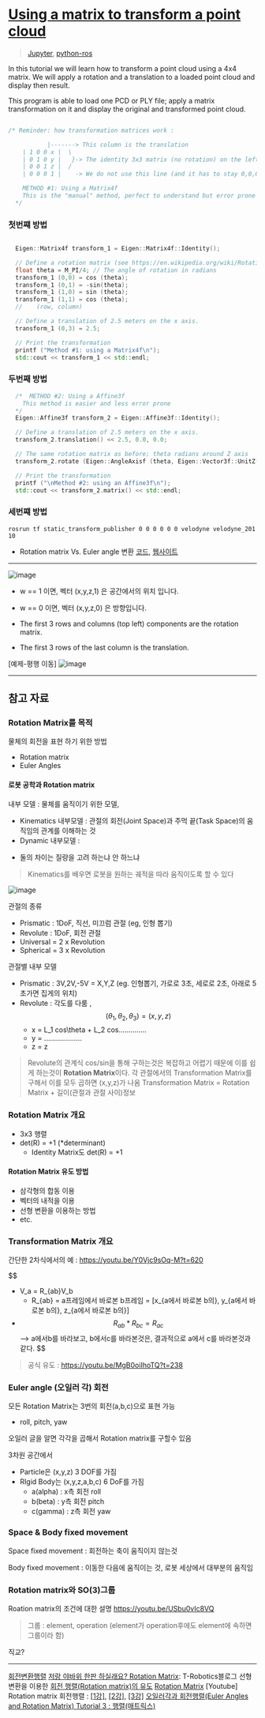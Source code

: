 # [Using a matrix to transform a point cloud](http://pointclouds.org/documentation/tutorials/matrix_transform.php#matrix-transform)

> [Jupyter](http://nbviewer.jupyter.org/github/adioshun/gitBook_PCL/blob/master/basicusage/%20Using%20a%20matrix%20to%20transform%20a%20point%20cloud.ipynb), [python-ros](https://github.com/adioshun/gitBook_PCL/blob/master/basicusage/icp.py)

In this tutorial we will learn how to transform a point cloud using a 4x4 matrix. We will apply a rotation and a translation to a loaded point cloud and display then result.

This program is able to load one PCD or PLY file; apply a matrix transformation on it and display the original and transformed point cloud.


```cpp

/* Reminder: how transformation matrices work :

           |-------> This column is the translation
    | 1 0 0 x |  \
    | 0 1 0 y |   }-> The identity 3x3 matrix (no rotation) on the left
    | 0 0 1 z |  /
    | 0 0 0 1 |    -> We do not use this line (and it has to stay 0,0,0,1)

    METHOD #1: Using a Matrix4f
    This is the "manual" method, perfect to understand but error prone !
  */

```

### 첫번쨰 방법 

```cpp

  Eigen::Matrix4f transform_1 = Eigen::Matrix4f::Identity();

  // Define a rotation matrix (see https://en.wikipedia.org/wiki/Rotation_matrix)
  float theta = M_PI/4; // The angle of rotation in radians
  transform_1 (0,0) = cos (theta);
  transform_1 (0,1) = -sin(theta);
  transform_1 (1,0) = sin (theta);
  transform_1 (1,1) = cos (theta);
  //    (row, column)

  // Define a translation of 2.5 meters on the x axis.
  transform_1 (0,3) = 2.5;

  // Print the transformation
  printf ("Method #1: using a Matrix4f\n");
  std::cout << transform_1 << std::endl;
```

### 두번째 방법 

```cpp
  /*  METHOD #2: Using a Affine3f
    This method is easier and less error prone
  */
  Eigen::Affine3f transform_2 = Eigen::Affine3f::Identity();

  // Define a translation of 2.5 meters on the x axis.
  transform_2.translation() << 2.5, 0.0, 0.0;

  // The same rotation matrix as before; theta radians around Z axis
  transform_2.rotate (Eigen::AngleAxisf (theta, Eigen::Vector3f::UnitZ()));

  // Print the transformation
  printf ("\nMethod #2: using an Affine3f\n");
  std::cout << transform_2.matrix() << std::endl;
```



### 세번쨰 방법 

`rosrun tf static_transform_publisher 0 0 0 0 0 0 velodyne velodyne_201 10`

- Rotation matrix Vs. Euler angle 변환 [코드](https://www.learnopencv.com/rotation-matrix-to-euler-angles/), [웹사이트](https://www.andre-gaschler.com/rotationconverter/) 
---

![image](https://user-images.githubusercontent.com/17797922/47072738-a2b80700-d231-11e8-8ff8-67aa8f23cad3.png)
- w == 1 이면, 벡터 (x,y,z,1) 은 공간에서의 위치 입니다.
- w == 0 이면, 벡터 (x,y,z,0) 은 방향입니다.

- The first 3 rows and columns (top left) components are the rotation matrix. 
- The first 3 rows of the last column is the translation.

[예제-평행 이동]
![image](https://user-images.githubusercontent.com/17797922/47073043-53260b00-d232-11e8-854b-26a675033d54.png)



---

## 참고 자료 

### Rotation Matrix를 목적 

물체의 회전을 표현 하기 위한 방법 
- Rotation matrix 
- Euler Angles 


#### 로봇 공학과 Rotation matrix 

내부 모델 : 물체를 움직이기 위한 모델, 
- Kinematics 내부모델 : 관절의 회전(Joint Space)과 주먹 끝(Task Space)의 움직임의 관계를 이해하는 것
- Dynamic 내부모델 : 
* 둘의 차이는 질량을 고려 하는냐 안 하느냐 

> Kinematics를 배우면 로봇을 원하는 궤적을 따라 움직이도록 할 수 있다

![image](https://user-images.githubusercontent.com/17797922/47067342-076c6500-d224-11e8-8242-343a24de2600.png)


관절의 종류 
- Prismatic : 1DoF, 직선, 미끄럼 관절 (eg, 인형 뽑기) 
- Revolute : 1DoF, 회전 관절 
- Universal = 2 x Revolution
- Spherical = 3 x Revolution 

관절별 내부 모델 
- Prismatic : 3V,2V,-5V = X,Y,Z (eg. 인형뽑기, 가로로 3초, 세로로 2초, 아래로 5초가면 집게의 위치)
- Revolute : 각도를 다룸 , $$(\theta_1,\theta_2,\theta_3) = (x,y,z) $$
    - x = L_1 cos\theta + L_2 cos\..............
    - y = ...................
    - z = z

> Revolute의 관계식 cos/sin을 통해 구하는것은 복잡하고 어렵기 때문에 이를 쉽게 하는것이 **Rotation Matrix**이다. 
> 각 관절에서의 Transformation Matrix를 구해서 이를 모두 곱하면 (x,y,z)가 나옴 
> Transformation Matrix = Rotation Matrix + 길이(관절과 관절 사이)정보 


### Rotation Matrix 개요 

- 3x3 행렬 
- det(R) = +1 (*determinant)
    - Identity Matrix도 det(R) = +1


   
#### Rotation Matrix 유도 방법 

- 삼각형의 합동 이용 
- 벡터의 내적을 이용
- 선형 변환을 이용하는 방법 
- etc. 

### Transformation Matrix 개요 

간단한 2차식에서의 예 : https://youtu.be/Y0Vjc9sOq-M?t=620



$$
- V_a = R_{ab}V_b 
    - R_{ab} = a프레임에서 바로본 b프레임 = [x_{a에서 바로본 b의}, y_{a에서 바로본 b의}, z_{a에서 바로본 b의}]
- $$R_{ab} * R_{bc} = R_{ac}$$ --> a에서b를 바라보고, b에서c를 바라본것은, 결과적으로 a에서 c를 바라본것과 같다. 
$$

> 공식 유도 : https://youtu.be/MgB0oiIhoTQ?t=238



### Euler angle (오일러 각) 회전


모든 Rotation Matrix는 3번의 회전(a,b,c)으로 표현 가능 
- roll, pitch, yaw

오일러 글을 알면 각각을 곱해서 Rotation matrix를 구할수 있음


3차원 공간에서 
- Particle은 (x,y,z) 3 DOF를 가짐 
- RIgid Body는 (x,y,z,a,b,c) 6 DoF를 가짐 
    - a(alpha) : x측 회전 roll
    - b(beta) : y측 회전 pitch
    - c(gamma) : z측 회전 yaw


### Space & Body fixed movement

Space fixed movement : 회전하는 축이 움직이지 않는것 

Body fixed movement : 이동한 다음에 움직이는 것, 로봇 세상에서 대부분의 움직임 


### Rotation matrix와 SO(3)그룹 

Roation matrix의 조건에 대한 설명 https://youtu.be/USbu0vIc8VQ

> 그룹 : element, operation (element가 operation후에도 element에 속하면 그룹이라 함) 

직교?





---
[회전변환행렬](http://t-robotics.blogspot.com/2013/07/rotation-matrix.html#.W8ZOAWgzYuV)
[저랑 야바위 한판 하실래요? Rotation Matrix](http://t-robotics.blogspot.com/2013/07/rotation-matrix.html#.W8ZOAWgzYuV): T-Robotics블로그 
선형 변환을 이용한 [회전 행렬(Rotation matrix)의 유도](https://o-tantk.github.io/posts/derive-rotation-matrix/)
[Rotation Matrix](http://dolphin.ivyro.net/file/mathematics/tutorial08.html)
[Youtube] Rotation matrix 회전행렬 : [[1강]](https://youtu.be/2oKGg_cYE70), [[2강]](), [[3강]]()
[오일러각과 회전행렬(Euler Angles and Rotation Matrix) ](http://blog.daum.net/pg365/170)
[Tutorial 3 : 행렬(매트릭스)](http://www.opengl-tutorial.org/kr/beginners-tutorials/tutorial-3-matrices/)